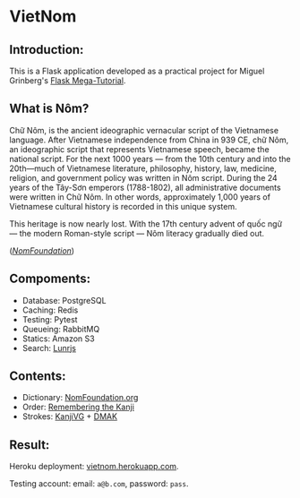 VietNom
=======

## Introduction:

This is a Flask application developed as a practical project for Miguel Grinberg's 
[Flask Mega-Tutorial](http://blog.miguelgrinberg.com/post/the-flask-mega-tutorial-part-i-hello-world).

## What is Nôm?

Chữ Nôm, is the ancient ideographic vernacular script of the Vietnamese language. 
After Vietnamese independence from China in 939 CE, chữ Nôm, an ideographic script 
that represents Vietnamese speech, became the national script. For the next 1000 
years — from the 10th century and into the 20th—much of Vietnamese literature, philosophy, 
history, law, medicine, religion, and government policy was written in Nôm script. 
During the 24 years of the Tây-Sơn emperors (1788-1802), all administrative documents 
were written in Chữ Nôm. 
In other words, approximately 1,000 years of Vietnamese cultural history is recorded 
in this unique system.

This heritage is now nearly lost. With the 17th century advent of quốc ngữ — the modern 
Roman-style script — Nôm literacy gradually died out. 

(*[NomFoundation](http://nomfoundation.org)*)


## Compoments:

- Database: PostgreSQL
- Caching: Redis
- Testing: Pytest
- Queueing: RabbitMQ
- Statics: Amazon S3
- Search: [Lunrjs](http://lunrjs.com/)

## Contents:

- Dictionary: [NomFoundation.org](http://nomfoundation.org)
- Order: [Remembering the Kanji](www.amazon.com/dp/0824835921)
- Strokes: [KanjiVG](http://kanjivg.tagaini.net) + [DMAK](https://github.com/mbilbille/dmak)

## Result:

Heroku deployment: [vietnom.herokuapp.com](http://vietnom.herokuapp.com).

Testing account: email: `a@b.com`, password: `pass`.


